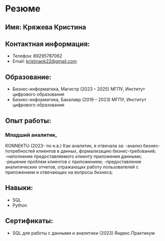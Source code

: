 # Резюме

## Имя: Кряжева Кристина
## Контактная информация:
- Телефон: 89295787062
- Email: kristinaok22@gmail.com

## Образование:
- Бизнес-информатика, Магистр (2023 – 2025)
МГПУ, Институт цифрового образования
- Бизнес-информатика, 
Бакалавр (2019 – 2023)
МГПУ, Институт цифрового образования

## Опыт работы:
### Младший аналитик,
KONNEKTU (2023- по н.в.)
Как аналитик, я отвечала за:
-анализ бизнес-потребностей клиентов в данных, формализацию бизнес-требований;
-наполнение предоставляемого клиенту приложения данными;
-решение проблем клиентов с приложением;
-предоставление аналитических отчетов, отражающих работу пользователей с приложением и отвечающих на вопросы бизнеса;

## Навыки:
- SQL
- Python

## Сертификаты:
- SQL для работы с данными и аналитики (2023)
   Яндекс.Практикум
